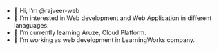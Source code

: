 - 👋 Hi, I’m @rajveer-web
- 👀 I’m interested in Web development and Web Application in different lanaguages.
- 🌱 I’m currently learning Aruze, Cloud Platform.
- 💞️ I’m working as web development in LearningWorks company.


<!---
rajveer-web/rajveer-web is a ✨ special ✨ repository because its `README.md` (this file) appears on your GitHub profile.
You can click the Preview link to take a look at your changes.
--->
